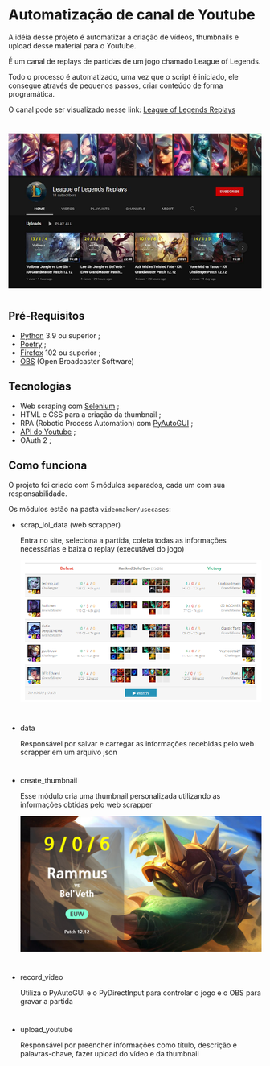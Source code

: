 # Automatização de canal de Youtube

A idéia desse projeto é automatizar a criação de vídeos, thumbnails e upload desse material para o Youtube.

É um canal de replays de partidas de um jogo chamado League of Legends.

Todo o processo é automatizado, uma vez que o script é iniciado, ele consegue através de pequenos passos, criar conteúdo de forma programática.

O canal pode ser visualizado nesse link: [League of Legends Replays](https://www.youtube.com/channel/UC-C_dsVX2-G2UYA9IoD5i3Q)

#

![League of Legends Replays](./docs/images/channel.jpg)

#

## Pré-Requisitos

- [Python](https://www.python.org/downloads/) 3.9 ou superior ;
- [Poetry](https://python-poetry.org/docs/) ;
- [Firefox](https://www.mozilla.org/pt-BR/firefox/new/) 102 ou superior ;
- [OBS](https://obsproject.com/pt-br/download) (Open Broadcaster Software)

## Tecnologias

- Web scraping com [Selenium](https://selenium-python.readthedocs.io/) ;
- HTML e CSS para a criação da thumbnail ;
- RPA (Robotic Process Automation) com [PyAutoGUI](https://pyautogui.readthedocs.io/en/latest/) ;
- [API do Youtube](https://developers.google.com/youtube/v3/quickstart/python) ;
- OAuth 2 ;

## Como funciona

O projeto foi criado com 5 módulos separados, cada um com sua responsabilidade.

Os módulos estão na pasta ```videomaker/usecases```:

- scrap_lol_data (web scrapper)

  Entra no site, seleciona a partida, coleta todas as informações necessárias e baixa o replay (executável do jogo)

  ![League of Legends Replays](./docs/images/match.png)
  #

- data

  Responsável por salvar e carregar as informações recebidas pelo web scrapper em um arquivo json
  #

- create_thumbnail

  Esse módulo cria uma thumbnail personalizada utilizando as informações obtidas pelo web scrapper

  ![League of Legends Replays](./docs/images/thumb.png)
  #

- record_video

  Utiliza o PyAutoGUI e o PyDirectInput para controlar o jogo e o OBS para gravar a partida
  #

- upload_youtube

  Responsável por preencher informações como título, descrição e palavras-chave, fazer upload do vídeo e da thumbnail
